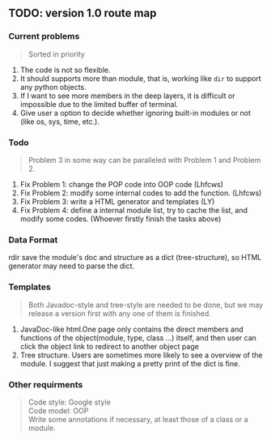 ## TODO: version 1.0 route map

### Current problems
 
> Sorted in priority
 
 1. The code is not so flexible.
 2. It should supports more than module, that is, working like `dir` to support any python objects.
 3. If I want to see more members in the deep layers, it is difficult or impossible due to the limited buffer of terminal.
 4. Give user a option to decide whether ignoring built-in modules or not (like os, sys, time, etc.).
  

### Todo

> Problem 3 in some way can be paralleled with Problem 1 and Problem 2.

 1. Fix Problem 1: change the POP code into OOP code (Lhfcws)
 2. Fix Problem 2: modify some internal codes to add the function. (Lhfcws)
 3. Fix Problem 3: write a HTML generator and templates (LY)
 4. Fix Problem 4: define a internal module list, try to cache the list, and modify some codes. (Whoever firstly finish the tasks above)

### Data Format

rdir save the module's doc and structure as a dict (tree-structure), so HTML generator may need to parse the dict.

### Templates

> Both Javadoc-style and tree-style are needed to be done, but we may release a version first with any one of them is finished. 

 1. JavaDoc-like html.One page only contains the direct members and functions of the object(module, type, class ...) itself, and then user can click the object link to redirect to another object page
 2. Tree structure. Users are sometimes more likely to see a overview of the module. I suggest that just making a pretty print of the dict is fine. 

### Other requirments

> Code style: Google style  
> Code model: OOP  
> Write some annotations if necessary, at least those of a class or a module.  
